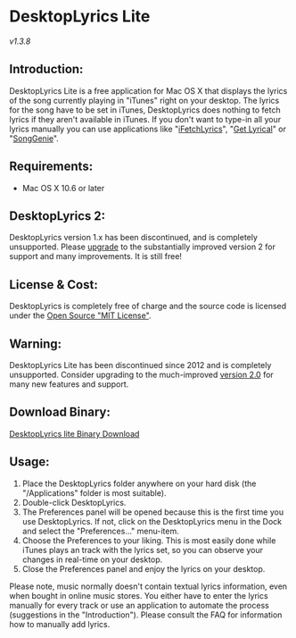 
# DesktopLyrics Lite
*v1.3.8*

## Introduction:
DesktopLyrics Lite is a free application for Mac OS X that displays the lyrics of the song currently playing in "iTunes" right on your desktop. The lyrics for the song have to be set in iTunes, DesktopLyrics does nothing to fetch lyrics if they aren't available in iTunes. If you don't want to type-in all your lyrics manually you can use applications like "[iFetchLyrics][1]", "[Get Lyrical][2]" or "[SongGenie][3]".

## Requirements:
* Mac OS X 10.6 or later

## DesktopLyrics 2:
DesktopLyrics version 1.x has been discontinued, and is completely unsupported.
Please [upgrade][4] to the substantially improved version 2 for support and many improvements. It is still free!

## License &amp; Cost:
DesktopLyrics is completely free of charge and the source code is licensed under the [Open Source "MIT License"][5].

## Warning:
DesktopLyrics Lite has been discontinued since 2012 and is completely unsupported. 
Consider upgrading to the much-improved [version 2.0][6] for many new features and support.

## Download Binary:
[DesktopLyrics lite Binary Download][7]

## Usage:
1. Place the DesktopLyrics folder anywhere on your hard disk (the "/Applications" folder is most suitable).
2. Double-click DesktopLyrics.
3. The Preferences panel will be opened because this is the first time you use DesktopLyrics. If not, click on the DesktopLyrics menu in the Dock and select the "Preferences…" menu-item.
4. Choose the Preferences to your liking. This is most easily done while iTunes plays an track with the lyrics set, so you can observe your changes in real-time on your desktop.
5. Close the Preferences panel and enjoy the lyrics on your desktop.

Please note, music normally doesn't contain textual lyrics information, even when bought in online music stores. You either have to enter the lyrics manually for every track or use an application to automate the process (suggestions in the "Introduction"). Please consult the FAQ for information how to manually add lyrics.

[1]: https://github.com/MacGarfield/iFetchLyrics
[2]: http://shullian.com/get_lyrical.php
[3]: http://equinux.com/us/products/songgenie/index.html
[4]: https://www.corecode.io/desktoplyrics/
[5]: https://opensource.org/licenses/mit-license.php
[6]: https://www.corecode.io/desktoplyrics/index.html
[7]: https://www.corecode.io/downloads/desktoplyrics_1.3.8.dmg
